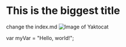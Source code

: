 # This is the biggest title
change the index.md
![Image of Yaktocat](https://octodex.github.com/images/yaktocat.png)

var myVar = "Hello, world!";
